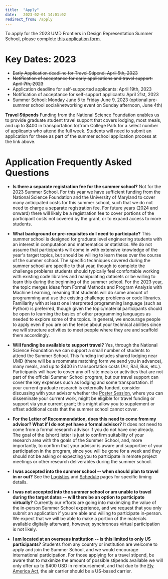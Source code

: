 ```yaml
---
title:  "Apply"
date:   2023-02-01 14:01:02
redirect_from: /apply
---
```


To apply for the 2023 UMD Frontiers in Design Representation Summer School, please complete <a href="https://umdsurvey.umd.edu/jfe/form/SV_esMekrfl50a0j6m" target="_blank">this application form</a>.

# Key Dates: 2023
* ~~Early Application deadline for Travel Stipend: April 5th, 2023~~
* ~~Notification of acceptance for early applications and travel support: April 7th, 2023~~
* Application deadline for self-supported applicants: April 19th, 2023
* Notification of acceptance for self-support applicants: April 21st, 2023
* Summer School: Monday June 5 to Friday June 9, 2023 (optional pre-summer school social/networking event on Sunday afternoon, June 4th)

**Travel Stipends**
Funding from the National Science Foundation enables us to provide graduate student travel support that covers lodging, most meals, and up to $400 in transportation to/from College Park for a select number of applicants who attend the full week. Students will need to submit an application for these as part of the summer school application process at the link above.

# Application Frequently Asked Questions

* **Is there a separate registration fee for the summer school?** Not for the 2023 Summer School. For this year we have sufficient funding from the National Science Foundation and the University of Maryland to cover many anticipated costs for this summer school, such that we do not need to charge a separate registration fee. For future years (2024 and onward) there will likely be a registration fee to cover portions of the participant costs not covered by the grant, or to expand access to more students.

* **What background or pre-requisites do I need to participate?** This summer school is designed for graduate level engineering students with an interest in computation and mathematics or statistics. We do not assume that participants will come in with extensive knowledge of the year's target topics, but should be willing to learn these over the course of the summer school. The specific techniques covered during the summer school are specific to that year, though to complete the challenge problems students should typically feel comfortable working with existing code libraries and manipulating datasets or be willing to learn this during the beginning of the summer school. For the 2023 year, the topic merges ideas from Formal Methods and Program Analysis with Machine Learning, meaning that students will do some amount of programming and use the existing challenge problems or code libraries. Familiarity with at least one interpreted programming language (such as Python) is preferred, though given the topic/material participants should be open to learning the basics of other programming languages as needed to explore some of the topics. In general, we encourage people to apply even if you are on the fence about your technical abilities since we will structure activities to meet people where they are and scaffold them accordingly.

* **Will funding be available to support travel?** Yes, through the National Science Foundation we can support a small number of students to attend the Summer School. This funding includes shared lodging near UMD (there will be a roommate matching form we send you in advance), many meals, and up to $400 in transportation costs (Air, Rail, Bus, etc.). Participants will have to cover any off-site meals or activities that are not part of the official Summer School program, but our travel support can cover the key expenses such as lodging and some transportation. If your current graduate research is externally funded, consider discussing with your advisor whether the [Poster Session](../poster_session), where you can disseminate your current work, might be eligible for travel funding or support via your current grant; this might allow you to supplement or offset additional costs that the summer school cannot cover.

* **For the Letter of Recommendation, does this need to come from my advisor? What if I do not yet have a formal advisor?** It does not need to come from a formal research advisor if you do not have one already. The goal of the (short) letter is just to confirm suitability of your research area with the goals of the Summer School, and, more importantly, to confirm that your advisor is aware and supportive of your participation in the program, since you will be gone for a week and they should not be asking or expecting you to participate in remote project meetings or other research deliverables during the summer school.

* **I was accepted into the summer school -- when should plan to travel in or out?** See the [Logistics](../logistics) and [Schedule](../schedule) pages for specific timing details.

* **I was not accepted into the summer school or am unable to travel during the target dates -- will there be an option to participate virtually?** Currently our efforts are going into maximizing the value of the in-person Summer School experience, and we request that you only submit an application if you are able and willing to participate in-person. We expect that we will be able to make a portion of the materials available digitally afterward, however, synchronous virtual participation is not likely.

* **I am located at an overseas institution -- is this limited to only US participants?** Students from any country or institution are welcome to apply and join the Summer School, and we would encourage international participation. For those applying for a travel stipend, be aware that to maximize the amount of possible stipends available we will only offer up to $400 USD in reimbursement, and that due to the [Fly America Act](https://www.gsa.gov/policy-regulations/policy/travel-management-policy/fly-america-act), the air carrier should be a US-based carrier.
